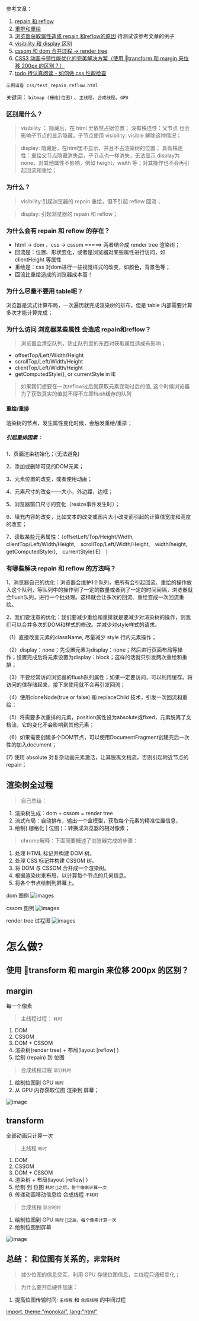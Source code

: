 参考文章：
1. [repain 和 reflow](https://juejin.im/post/5a9923e9518825558251c96a)
1. [重排和重绘](https://www.cnblogs.com/cencenyue/p/7646718.html)
2. [浏览器获取属性造成 repain 和reflow的原因](https://juejin.im/post/5a9372895188257a6b06132e)  待测试该参考文章的例子
3. [visibility 和 display 区别](http://www.jsdaxue.com/archives/29.html)
4. [cssom 和 dom 合并过程 -> render tree](https://developers.google.com/web/fundamentals/performance/critical-rendering-path/render-tree-construction?hl=zh-cn)
5. [CSS3 动画卡顿性能优化的完美解决方案（使用 transform 和 margin 来位移 200px 的区别？）](https://www.jb51.net/article/147736.htm)
6. [todo 待认真阅读 - 如何做 css 性能检查](https://www.cnblogs.com/quincyWang/p/6932382.html)

`示例请看 css/test_repain_reflow.html `  

关键词： 
`bitmap (栅格|位图)` 、`主线程`、`合成线程`、`GPU`

### 区别是什么？
> visibility ：
隐藏后，在 html 里依然占据位置；
没有株连性：父节点 也会影响子节点的显示隐藏，子节点使用 visibility: visible 解除这种情况；

> display: 
隐藏后，在html里不显示，并且不占渲染树的位置；
具有株连性：重绘父节点隐藏消失后，子节点也一样消失，无法显示
display为 none，对其他属性不影响，例如 height，width 等；对其操作也不会再引起回流和重绘；





### 为什么？
>visibility:引起浏览器的 repain 重绘，但不引起 reflow 回流；

>display: 引起浏览器的 repain 和 reflow；

### 为什么会有 repain 和 reflow 的存在？
- html -> dom 、css -> cssom  =====> 两者结合成 render tree 渲染树；
- 回流是：位置、形状变化，或者是浏览器对某些属性进行访问，如 clientHeight 等属性
- 重绘是：css 对dom进行一些视觉样式的改变，如颜色，背景色等；
- 回流比重绘造成的浏览器成本高！

### 为什么尽量不要用 table呢？
浏览器是流式计算布局，一次遍历就完成渲染树的排布，但是 table 内部需要计算多次才能计算完成；

### 为什么访问 浏览器某些属性 会造成 repain和reflow？
> 浏览器会清空队列，防止队列里的东西对获取属性造成有影响；

- offsetTop/Left/Width/Height
- scrollTop/Left/Width/Height
- clientTop/Left/Width/Height
- getComputedStyle(), or currentStyle in IE 

> 如果我们想要在一次reflow过后就获取元素变动过后的值,
这个时候浏览器为了获取真实的值就不得不立即flush缓存的队列


#### 重绘/重排

渲染树的节点，发生属性变化时候，会触发重绘/重排；

##### 引起重排因素：
1、页面渲染初始化；(无法避免)

2、添加或删除可见的DOM元素；

3、元素位置的改变，或者使用动画；

4、元素尺寸的改变——大小，外边距，边框；

5、浏览器窗口尺寸的变化（resize事件发生时）；

6、填充内容的改变，比如文本的改变或图片大小改变而引起的计算值宽度和高度的改变；

7、读取某些元素属性：（offsetLeft/Top/Height/Width,　clientTop/Left/Width/Height,　scrollTop/Left/Width/Height,　width/height,　getComputedStyle(),　currentStyle(IE)　)


### 有哪些解决 repain 和 reflow 的方法吗？

1、浏览器自己的优化：浏览器会维护1个队列，把所有会引起回流、重绘的操作放入这个队列，等队列中的操作到了一定的数量或者到了一定的时间间隔，浏览器就会flush队列，进行一个批处理。这样就会让多次的回流、重绘变成一次回流重绘。

2、我们要注意的优化：我们要减少重绘和重排就是要减少对渲染树的操作，则我们可以合并多次的DOM和样式的修改。并减少对style样式的请求。

（1）直接改变元素的className, 尽量减少 style 行内元素操作；

（2）display：none；先设置元素为display：none；然后进行页面布局等操作；设置完成后将元素设置为display：block；这样的话就只引发两次重绘和重排；

（3）不要经常访问浏览器的flush队列属性；如果一定要访问，可以利用缓存。将访问的值存储起来，接下来使用就不会再引发回流；

（4）使用cloneNode(true or false) 和 replaceChild 技术，引发一次回流和重绘；

（5）将需要多次重排的元素，position属性设为absolute或fixed，元素脱离了文档流，它的变化不会影响到其他元素；

（6）如果需要创建多个DOM节点，可以使用DocumentFragment创建完后一次性的加入document；

 (7) 使用 absolute 对复杂动画元素激活，让其脱离文档流，否则引起附近节点的 repain；



## 渲染树全过程
> 自己总结：
1. 渲染树生成：dom + cssom = render tree
2. 流式布局：自动排布，输出一个盒模型，获取每个元素的精准位置信息，
3. 绘制( 栅格化 | 位图 )：转换成浏览器的相对像素；


> chrome解释：下面简要概述了浏览器完成的步骤：
1. 处理 HTML 标记并构建 DOM 树。
2. 处理 CSS 标记并构建 CSSOM 树。
3. 将 DOM 与 CSSOM 合并成一个渲染树。
4. 根据渲染树来布局，以计算每个节点的几何信息。
5. 将各个节点绘制到屏幕上。

dom 图例
![images](https://user-gold-cdn.xitu.io/2018/7/30/164ead0648f012e0?imageView2/0/w/1280/h/960/format/webp/ignore-error/1)

cssom 图例
![images](https://user-gold-cdn.xitu.io/2018/7/30/164ead0648e0cb9f?imageView2/0/w/1280/h/960/format/webp/ignore-error/1)


render tree 过程图
![images](https://developers.google.com/web/fundamentals/performance/critical-rendering-path/images/render-tree-construction.png?hl=zh-cn)





# 怎么做?
## 使用 transform 和 margin 来位移 200px 的区别？
## margin 
每一个像素
> 主线程过程：  `耗时`
1. DOM  
2. CSSOM  
3. DOM + CSSOM 
4. 渲染树(render tree)  + 布局(layout [reflow] ) 
5. 绘制 (repain)   到 位图 


> 合成线程过程 `部分耗时`
1. 绘制位图到 GPU `耗时`
2. 从 GPU 内存获取位图 渲染到 屏幕；

![image](https://files.jb51.net/file_images/article/201809/201892090647500.jpg?20188209729)



## transform 
全部动画只计算一次
> 主线程 `耗时`
1. DOM
2. CSSOM
3. DOM + CSSOM 
4. 渲染树 + 布局(layout [reflow] ) 
5. 绘制 到 位图 `耗时`
`之后，每个像素计算一次`
6. 传递动画移动信息给 合成线程 `不耗时`


> 合成线程 `部分耗时`
1. 绘制位图到 GPU `耗时`
`之后，每个像素计算一次`
2. 绘制位图到屏幕


![image](https://files.jb51.net/file_images/article/201809/201892090831953.jpg?20188209936)



## 总结： 和位图有关系的，`非常耗时`
> 减少位图的信息交互，利用 GPU 存储位图信息，主线程只通知变化；

> 为什么要开启硬件加速： 
1. 提高位图传输时间: `主线程` 和 `合成线程` 的中间过程






[
    import, 
    theme:"monokai",
    lang:"html"
](html/test_repain_reflow.html)